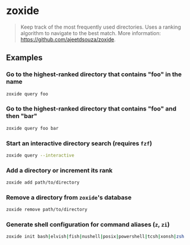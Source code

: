 # zoxide

> Keep track of the most frequently used directories. Uses a ranking algorithm to navigate to the best match. More information: <https://github.com/ajeetdsouza/zoxide>.

## Examples

### Go to the highest-ranked directory that contains "foo" in the name

```bash
zoxide query foo
```

### Go to the highest-ranked directory that contains "foo" and then "bar"

```bash
zoxide query foo bar
```

### Start an interactive directory search (requires `fzf`)

```bash
zoxide query --interactive
```

### Add a directory or increment its rank

```bash
zoxide add path/to/directory
```

### Remove a directory from `zoxide`'s database

```bash
zoxide remove path/to/directory
```

### Generate shell configuration for command aliases (`z`, `zi`)

```bash
zoxide init bash|elvish|fish|nushell|posix|powershell|tcsh|xonsh|zsh
```
